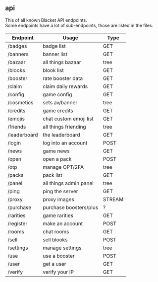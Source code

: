 ## api
This of all known Blacket API endpoints.<br>
Some endpoints have a lot of sub-endpoints, those are listed in the files.<br>

| Endpoint     | Usage                  | Type   |
|--------------|------------------------|--------|
| /badges      | badge list             | GET    |
| /banners     | banner list            | GET    |
| /bazaar      | all things bazaar      | tree   |
| /blooks      | blook list             | GET    |
| /booster     | rate booster data      | GET    |
| /claim       | claim daily rewards    | GET    |
| /config      | game config            | GET    |
| /cosmetics   | sets av/banner         | tree   |
| /credits     | game credits           | GET    |
| /emojis      | chat custom emoji list | GET    |
| /friends     | all things friending   | tree   |
| /leaderboard | the leaderboard        | GET    |
| /login       | log into an account    | POST   |
| /news        | game news              | GET    |
| /open        | open a pack            | POST   |
| /otp         | manage OPT/2FA         | tree   |
| /packs       | pack list              | GET    |
| /panel       | all things admin panel | tree   |
| /ping        | ping the server        | GET    |
| /proxy       | proxy images           | STREAM |
| /purchase    | purchase boosters/plus | ?      |
| /rarities    | game rarities          | GET    |
| /register    | make an account        | POST   |
| /rooms       | chat rooms             | GET    |
| /sell        | sell blooks            | POST   |
| /settings    | manage settings        | tree   |
| /use         | use a booster          | POST   |
| /user        | get a user             | GET    |
| /verify      | verify your IP         | GET    |